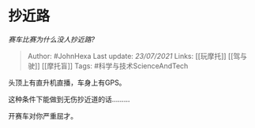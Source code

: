 # 抄近路
*赛车比赛为什么没人抄近路?*

> Author: #JohnHexa
Last update: *23/07/2021* 
Links:  [[玩摩托]] [[驾与驶]] [[摩托盲]]
Tags: #科学与技术ScienceAndTech 

 
头顶上有直升机直播，车身上有GPS。

这种条件下能做到无伤抄近道的话………

开赛车对你严重屈才。



